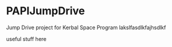 # PAPIJumpDrive
Jump Drive project for Kerbal Space Program
lakslfasdlkfajhsdlkf

useful stuff here
